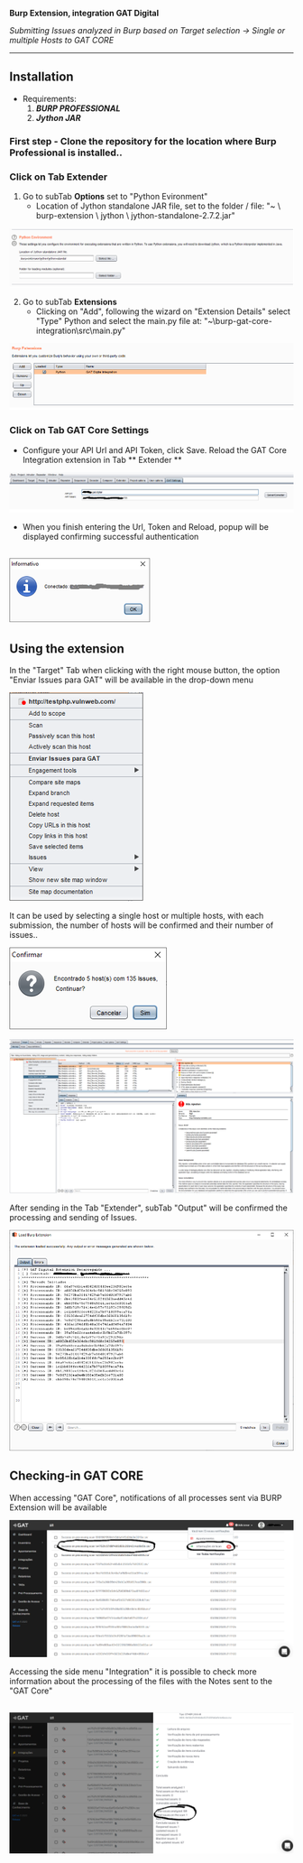 **Burp Extension, integration GAT Digital**

*Submitting Issues analyzed in Burp based on Target selection -> Single or multiple Hosts to GAT CORE*

---

## Installation

* Requirements:
    1. ***BURP PROFESSIONAL***
    2. ***Jython JAR***

### First step - **Clone** the repository for the location where Burp Professional is installed..

### Click on Tab **Extender**
1. Go to subTab **Options** set to "Python Evironment"
     * Location of Jython standalone JAR file, set to the folder / file: "~ \ burp-extension \ jython \ jython-standalone-2.7.2.jar"


![Alt text](images/img-1.png?raw=true "Environment Configuration")

2. Go to subTab **Extensions**
     * Clicking on "Add", following the wizard on "Extension Details"
     select "Type" Python and select the main.py file at: "~\burp-gat-core-integration\src\main.py"

![Alt text](images/img-2.png?raw=true "Extension Configuration")

### Click on Tab **GAT Core Settings**
* Configure your API Url and API Token, click Save. Reload the GAT Core Integration extension in Tab ** Extender **

![Alt text](images/img-4.png?raw=true "API Configuration")

* When you finish entering the Url, Token and Reload, popup will be displayed confirming successful authentication

![Alt text](images/img-5.png?raw=true "API Connect")
---

## Using the extension
In the "Target" Tab when clicking with the right mouse button, the option "Enviar Issues para GAT" will be available in the drop-down menu

![Alt text](images/img-6.png?raw=true "Sending")

It can be used by selecting a single host or multiple hosts, with each submission, the number of hosts will be confirmed and their number of issues..

![Alt text](images/img-7.png?raw=true "Confirm")

![Alt text](images/img-3.png?raw=true "Sending Issues GAT Core")

After sending in the Tab "Extender", subTab "Output" will be confirmed the processing and sending of Issues.

![Alt text](images/img-8.png?raw=true " Issues GAT Core Send")

## Checking-in GAT CORE
When accessing "GAT Core", notifications of all processes sent via BURP Extension will be available

![Alt text](images/img-9.png?raw=true "Listing Uploads")

Accessing the side menu "Integration" it is possible to check more information about the processing of the files with the Notes sent to the "GAT Core"

![Alt text](images/img-10.png?raw=true "More infos process")
---
